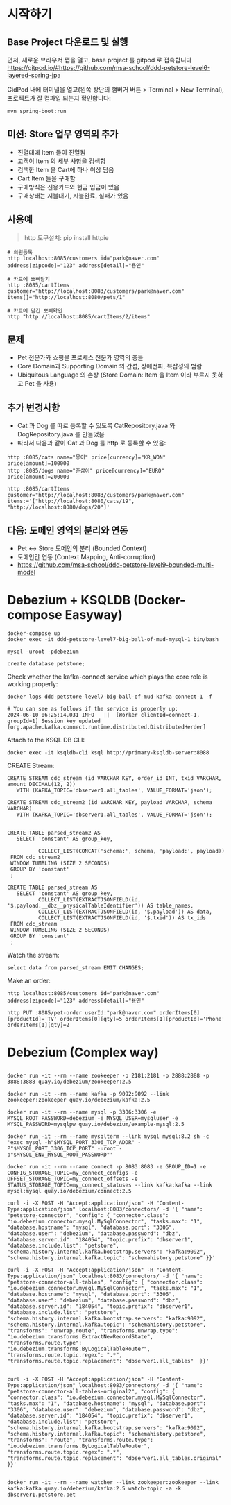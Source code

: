 # 시작하기



## Base Project 다운로드 및 실행
먼저, 새로운 브라우저 탭을 열고, base project 를 gitpod 로 접속합니다
https://gitpod.io/#https://github.com/msa-school/ddd-petstore-level6-layered-spring-jpa

GidPod 내에 터미널을 열고(왼쪽 상단의 햄버거 버튼 > Terminal > New Terminal), 프로젝트가 잘 컴파일 되는지 확인합니다:
```
mvn spring-boot:run
```

## 미션: Store 업무 영역의 추가
- 진열대에 Item 들이 진열됨
- 고객이 Item 의 세부 사항을 검색함
- 검색한 Item 을 Cart에 하나 이상 담음
- Cart Item 들을 구매함
- 구매방식은 신용카드와 현금 입금이 있음
- 구매상태는 지불대기, 지불완료, 실패가 있음

## 사용예

> http 도구설치: pip install httpie


```
# 회원등록
http localhost:8085/customers id="park@naver.com" address[zipcode]="123" address[detail]="용인"

# 카트에 뽀삐담기
http :8085/cartItems customer="http://localhost:8083/customers/park@naver.com" items[]="http://localhost:8080/pets/1"

# 카트에 담긴 뽀삐확인
http "http://localhost:8085/cartItems/2/items"
```

## 문제
- Pet 전문가와 쇼핑몰 프로세스 전문가 영역의 충돌
- Core Domain과 Supporting Domain 의 간섭, 장애전파, 복잡성의 범람
- Ubiquitous Language 의 손상 (Store Domain: Item 을 Item 이라 부르지 못하고 Pet 을 사용)

## 추가 변경사항
- Cat 과 Dog 를 따로 등록할 수 있도록 CatRepository.java 와 DogRepository.java 를 만들었음
- 따라서 다음과 같이 Cat 과 Dog 를 http 로 등록할 수 있음:
```
http :8085/cats name="몽이" price[currency]="KR_WON" price[amount]=100000
http :8085/dogs name="춘삼이" price[currency]="EURO" price[amount]=200000

http :8085/cartItems customer="http://localhost:8083/customers/park@naver.com" items:='["http://localhost:8080/cats/19", "http://localhost:8080/dogs/20"]'

```

## 다음: 도메인 영역의 분리와 연동
- Pet <-> Store 도메인의 분리 (Bounded Context)
- 도메인간 연동 (Context Mapping, Anti-corruption)
- https://github.com/msa-school/ddd-petstore-level9-bounded-multi-model




# Debezium + KSQLDB (Docker-compose Easyway)

```
docker-compose up
docker exec -it ddd-petstore-level7-big-ball-of-mud-mysql-1 bin/bash

mysql -uroot -pdebezium

create database petstore;
```


Check whether the kafka-connect service which plays the core role is working properly:
```
docker logs ddd-petstore-level7-big-ball-of-mud-kafka-connect-1 -f

# You can see as follows if the service is properly up:
2024-06-10 06:25:14,031 INFO   ||  [Worker clientId=connect-1, groupId=1] Session key updated   [org.apache.kafka.connect.runtime.distributed.DistributedHerder]

```

Attach to the KSQL DB CLI:

```
docker exec -it ksqldb-cli ksql http://primary-ksqldb-server:8088
```


CREATE Stream:

```
CREATE STREAM cdc_stream (id VARCHAR KEY, order_id INT, txid VARCHAR, amount DECIMAL(12, 2)) 
   WITH (KAFKA_TOPIC='dbserver1.all_tables', VALUE_FORMAT='json');

CREATE STREAM cdc_stream2 (id VARCHAR KEY, payload VARCHAR, schema VARCHAR) 
   WITH (KAFKA_TOPIC='dbserver1.all_tables', VALUE_FORMAT='json');


CREATE TABLE parsed_stream2 AS
   SELECT 'constant' AS group_key,

          COLLECT_LIST(CONCAT('schema:', schema, 'payload:', payload))
 FROM cdc_stream2
 WINDOW TUMBLING (SIZE 2 SECONDS)
 GROUP BY 'constant'
 ;

CREATE TABLE parsed_stream AS
   SELECT 'constant' AS group_key,
          COLLECT_LIST(EXTRACTJSONFIELD(id, '$.payload.__dbz__physicalTableIdentifier')) AS table_names,
          COLLECT_LIST(EXTRACTJSONFIELD(id, '$.payload')) AS data,
          COLLECT_LIST(EXTRACTJSONFIELD(id, '$.txid')) AS tx_ids
 FROM cdc_stream
 WINDOW TUMBLING (SIZE 2 SECONDS)
 GROUP BY 'constant'
 ;
```

Watch the stream:
```
select data from parsed_stream EMIT CHANGES;
```

Make an order:
```
http localhost:8085/customers id="park@naver.com" address[zipcode]="123" address[detail]="용인"

http PUT :8085/pet-order userId:"park@naver.com" orderItems[0][productId]='TV' orderItems[0][qty]=5 orderItems[1][productId]='Phone' orderItems[1][qty]=2

```

# Debezium (Complex way)

## 
```
docker run -it --rm --name zookeeper -p 2181:2181 -p 2888:2888 -p 3888:3888 quay.io/debezium/zookeeper:2.5

docker run -it --rm --name kafka -p 9092:9092 --link zookeeper:zookeeper quay.io/debezium/kafka:2.5

docker run -it --rm --name mysql -p 3306:3306 -e MYSQL_ROOT_PASSWORD=debezium -e MYSQL_USER=mysqluser -e MYSQL_PASSWORD=mysqlpw quay.io/debezium/example-mysql:2.5

docker run -it --rm --name mysqlterm --link mysql mysql:8.2 sh -c 'exec mysql -h"$MYSQL_PORT_3306_TCP_ADDR" -P"$MYSQL_PORT_3306_TCP_PORT" -uroot -p"$MYSQL_ENV_MYSQL_ROOT_PASSWORD"'

docker run -it --rm --name connect -p 8083:8083 -e GROUP_ID=1 -e CONFIG_STORAGE_TOPIC=my_connect_configs -e OFFSET_STORAGE_TOPIC=my_connect_offsets -e STATUS_STORAGE_TOPIC=my_connect_statuses --link kafka:kafka --link mysql:mysql quay.io/debezium/connect:2.5

curl -i -X POST -H "Accept:application/json" -H "Content-Type:application/json" localhost:8083/connectors/ -d '{ "name": "petstore-connector", "config": { "connector.class": "io.debezium.connector.mysql.MySqlConnector", "tasks.max": "1", "database.hostname": "mysql", "database.port": "3306", "database.user": "debezium", "database.password": "dbz", "database.server.id": "184054", "topic.prefix": "dbserver1", "database.include.list": "petstore", "schema.history.internal.kafka.bootstrap.servers": "kafka:9092", "schema.history.internal.kafka.topic": "schemahistory.petstore" }}'

curl -i -X POST -H "Accept:application/json" -H "Content-Type:application/json" localhost:8083/connectors/ -d '{ "name": "petstore-connector-all-tables", "config": { "connector.class": "io.debezium.connector.mysql.MySqlConnector", "tasks.max": "1", "database.hostname": "mysql", "database.port": "3306", "database.user": "debezium", "database.password": "dbz", "database.server.id": "184054", "topic.prefix": "dbserver1", "database.include.list": "petstore", "schema.history.internal.kafka.bootstrap.servers": "kafka:9092", "schema.history.internal.kafka.topic": "schemahistory.petstore", "transforms": "unwrap,route", "transforms.unwrap.type": "io.debezium.transforms.ExtractNewRecordState", "transforms.route.type": "io.debezium.transforms.ByLogicalTableRouter", "transforms.route.topic.regex": ".*", "transforms.route.topic.replacement": "dbserver1.all_tables"  }}'


curl -i -X POST -H "Accept:application/json" -H "Content-Type:application/json" localhost:8083/connectors/ -d '{ "name": "petstore-connector-all-tables-original2", "config": { "connector.class": "io.debezium.connector.mysql.MySqlConnector", "tasks.max": "1", "database.hostname": "mysql", "database.port": "3306", "database.user": "debezium", "database.password": "dbz", "database.server.id": "184054", "topic.prefix": "dbserver1", "database.include.list": "petstore", "schema.history.internal.kafka.bootstrap.servers": "kafka:9092", "schema.history.internal.kafka.topic": "schemahistory.petstore", "transforms": "route", "transforms.route.type": "io.debezium.transforms.ByLogicalTableRouter", "transforms.route.topic.regex": ".*", "transforms.route.topic.replacement": "dbserver1.all_tables.original"  }}'


docker run -it --rm --name watcher --link zookeeper:zookeeper --link kafka:kafka quay.io/debezium/kafka:2.5 watch-topic -a -k dbserver1.petstore.pet
```